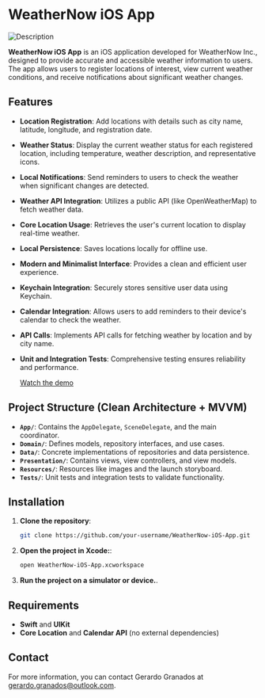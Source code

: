 # WeatherNow iOS App

![Description](WeatherNow/WeatherNow/Resources/Assets.xcassets/appstore.imageset) 

**WeatherNow iOS App** is an iOS application developed for WeatherNow Inc., designed to provide accurate and accessible weather information to users. The app allows users to register locations of interest, view current weather conditions, and receive notifications about significant weather changes.

## Features

- **Location Registration**: Add locations with details such as city name, latitude, longitude, and registration date.
- **Weather Status**: Display the current weather status for each registered location, including temperature, weather description, and representative icons.
- **Local Notifications**: Send reminders to users to check the weather when significant changes are detected.
- **Weather API Integration**: Utilizes a public API (like OpenWeatherMap) to fetch weather data.
- **Core Location Usage**: Retrieves the user's current location to display real-time weather.
- **Local Persistence**: Saves locations locally for offline use.
- **Modern and Minimalist Interface**: Provides a clean and efficient user experience.
- **Keychain Integration**: Securely stores sensitive user data using Keychain.
- **Calendar Integration**: Allows users to add reminders to their device's calendar to check the weather.
- **API Calls**: Implements API calls for fetching weather by location and by city name.
- **Unit and Integration Tests**: Comprehensive testing ensures reliability and performance.

  [Watch the demo](https://youtu.be/xp_wRxghh9M) 

## Project Structure (Clean Architecture + MVVM)

- **`App/`**: Contains the `AppDelegate`, `SceneDelegate`, and the main coordinator.
- **`Domain/`**: Defines models, repository interfaces, and use cases.
- **`Data/`**: Concrete implementations of repositories and data persistence.
- **`Presentation/`**: Contains views, view controllers, and view models.
- **`Resources/`**: Resources like images and the launch storyboard.
- **`Tests/`**: Unit tests and integration tests to validate functionality.

## Installation

1. **Clone the repository**:
   ```sh
   git clone https://github.com/your-username/WeatherNow-iOS-App.git
    ```
2. **Open the project in Xcode:**:
   ```sh
   open WeatherNow-iOS-App.xcworkspace
   ```

3. **Run the project on a simulator or device.**.

## Requirements

- **Swift** and **UIKit**
- **Core Location** and **Calendar API** (no external dependencies)

## Contact

For more information, you can contact Gerardo Granados at gerardo.granados@outlook.com.

